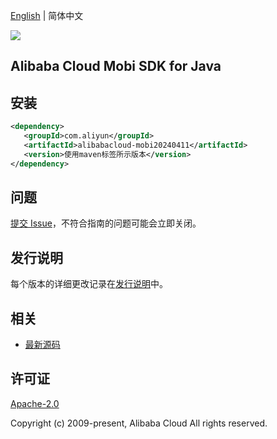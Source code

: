 [English](README.md) | 简体中文

![](https://aliyunsdk-pages.alicdn.com/icons/AlibabaCloud.svg)

## Alibaba Cloud Mobi SDK for Java

## 安装

```xml
<dependency>
   <groupId>com.aliyun</groupId>
   <artifactId>alibabacloud-mobi20240411</artifactId>
   <version>使用maven标签所示版本</version>
</dependency>
```

## 问题

[提交 Issue](https://github.com/aliyun/alibabacloud-java-async-sdk/issues/new)，不符合指南的问题可能会立即关闭。

## 发行说明

每个版本的详细更改记录在[发行说明](./ChangeLog.txt)中。

## 相关

- [最新源码](https://github.com/aliyun/alibabacloud-async-java-sdk/)

## 许可证

[Apache-2.0](http://www.apache.org/licenses/LICENSE-2.0)

Copyright (c) 2009-present, Alibaba Cloud All rights reserved.

